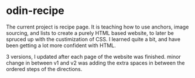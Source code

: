 # odin-recipe
The current project is recipe page. It is teaching how to use anchors, image sourcing, and lists to create a purely HTML based website, to later be spruced up with the custimization of CSS. I learned quite a bit, and have been getting a lot more confident with HTML.


3 versions, I updated after each page of the website was finished. minor change in between v1 and v2 
was adding the extra spaces in between the ordered steps of the directions.